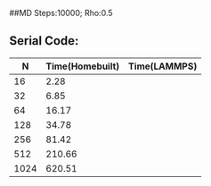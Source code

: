 ##MD Steps:10000; Rho:0.5

## Serial Code:

|N|Time(Homebuilt)|Time(LAMMPS)|
|---|---|---|
|16|2.28||
|32|6.85||
|64|16.17||
|128|34.78||
|256|81.42||
|512|210.66||
|1024|620.51||	
